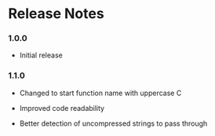 # Release Notes

### 1.0.0

- Initial release

### 1.1.0

- Changed to start function name with uppercase C

- Improved code readability

- Better detection of uncompressed strings to pass through
